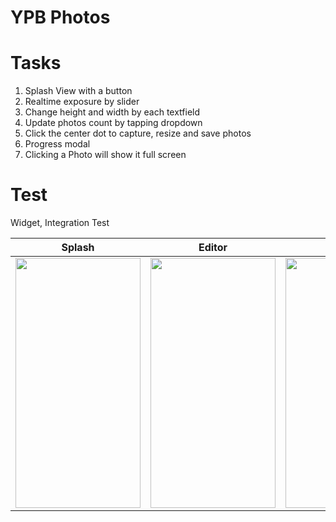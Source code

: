 # YPB Photos

# Tasks
1. Splash View with a button
2. Realtime exposure by slider
3. Change height and width by each textfield
4. Update photos count by tapping dropdown
5. Click the center dot to capture, resize and save photos
6. Progress modal
7. Clicking a Photo will show it full screen

# Test
Widget, Integration Test

Splash               |  Editor               | Photos               |  Photos Viewer
:-------------------------:|:-------------------------:|:-------------------------:|:-------------------------:
<img src="https://user-images.githubusercontent.com/39454969/153830143-1d26000a-8c14-464f-bbcb-c645a8b336f8" width="200" height="400"/>|<img src="https://user-images.githubusercontent.com/39454969/153830139-d7ccc63b-de9e-4534-999a-18ff2187b28f.jpg" width="200" height="400"/>|<img src="https://user-images.githubusercontent.com/39454969/153830134-5bed4085-a17d-47b8-9d50-16dd6e0478b6.jpg" width="200" height="400"/>|<img src="https://user-images.githubusercontent.com/39454969/153830113-d1b71202-d329-4903-817a-e22b48b94089.jpg" width="200" height="400"/>|



